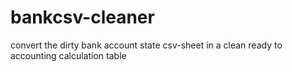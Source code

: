 # bankcsv-cleaner
convert the dirty bank account state csv-sheet in a clean ready to accounting calculation table
